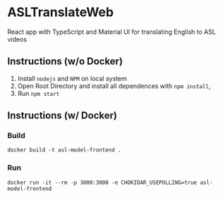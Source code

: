# ASLTranslateWeb
React app with TypeScript and Material UI for translating English to ASL videos

## Instructions (w/o Docker)
1. Install `nodejs` and `NPM` on local system
2. Open Root Directory and install all dependences with `npm install`,
3. Run `npm start`

## Instructions (w/ Docker)
### Build
`docker build -t asl-model-frontend .`

### Run
`docker run -it --rm -p 3000:3000 -e CHOKIDAR_USEPOLLING=true asl-model-frontend`